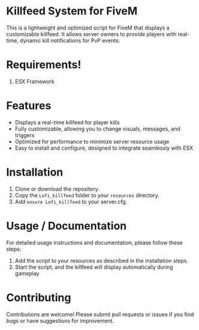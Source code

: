 # Killfeed System for FiveM

This is a lightweight and optimized script for FiveM that displays a customizable killfeed. It allows server owners to provide players with real-time, dynamic kill notifications for PvP events.

# Requirements!

1. ESX Framework

# Features
- Displays a real-time killfeed for player kills
- Fully customizable, allowing you to change visuals, messages, and triggers
- Optimized for performance to minimize server resource usage
- Easy to install and configure, designed to integrate seamlessly with ESX

# Installation
1. Clone or download the repository.
2. Copy the ```Lofi_killfeed``` folder to your ```resources``` directory.
3. Add ```ensure Lofi_killfeed``` to your server.cfg.

# Usage / Documentation
For detailed usage instructions and documentation, please follow these steps:

1. Add the script to your resources as described in the installation steps.
2. Start the script, and the killfeed will display automatically during gameplay

# Contributing
Contributions are welcome! Please submit pull requests or issues if you find bugs or have suggestions for improvement.
